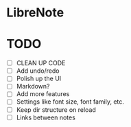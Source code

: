 # LibreNote

# TODO
- [ ] CLEAN UP CODE
- [ ] Add undo/redo
- [ ] Polish up the UI
- [ ] Markdown?
- [ ] Add more features
- [ ] Settings like font size, font family, etc.
- [ ] Keep dir structure on reload
- [ ] Links between notes
